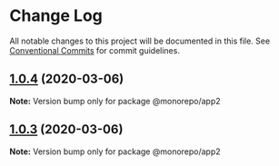 # Change Log

All notable changes to this project will be documented in this file.
See [Conventional Commits](https://conventionalcommits.org) for commit guidelines.

## [1.0.4](https://github.com/alobban/monorepo-lerna/compare/v1.0.3...v1.0.4) (2020-03-06)

**Note:** Version bump only for package @monorepo/app2





## [1.0.3](https://github.com/alobban/monorepo-lerna/compare/v1.0.2...v1.0.3) (2020-03-06)

**Note:** Version bump only for package @monorepo/app2
